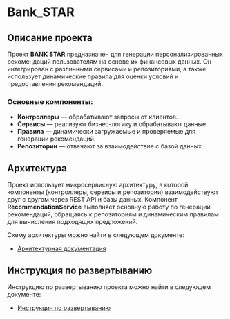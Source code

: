 # Bank_STAR

## Описание проекта

Проект **BANK STAR** предназначен для генерации персонализированных рекомендаций пользователям на основе их финансовых данных. Он интегрирован с различными сервисами и репозиториями, а также использует динамические правила для оценки условий и предоставления рекомендаций.

### Основные компоненты:

- **Контроллеры** — обрабатывают запросы от клиентов.
- **Сервисы** — реализуют бизнес-логику и обрабатывают данные.
- **Правила** — динамически загружаемые и проверяемые для генерации рекомендаций.
- **Репозитории** — отвечают за взаимодействие с базой данных.

## Архитектура

Проект использует микросервисную архитектуру, в которой компоненты (контроллеры, сервисы и репозитории) взаимодействуют друг с другом через REST API и базы данных. Компонент **RecommendationService** выполняет основную работу по генерации рекомендаций, обращаясь к репозиториям и динамическим правилам для вычисления подходящих предложений.

Схему архитектуры можно найти в следующем документе:

- [Архитектурная документация](https://github.com/MakashevaPatina/Bank_STAR/wiki/%D0%90%D1%80%D1%85%D0%B8%D1%82%D0%B5%D0%BA%D1%82%D1%83%D1%80%D0%B0)

## Инструкция по развертыванию

Инструкцию по развертыванию проекта можно найти в следующем документе:

- [Инструкция по развертыванию](https://github.com/MakashevaPatina/Bank_STAR/wiki/%D0%A2%D1%80%D0%B5%D0%B1%D0%BE%D0%B2%D0%B0%D0%BD%D0%B8%D1%8F-%D0%B4%D0%BB%D1%8F-%D1%80%D0%B0%D0%B7%D0%B2%D0%B5%D1%80%D1%82%D1%8B%D0%B2%D0%B0%D0%BD%D0%B8%D1%8F)
